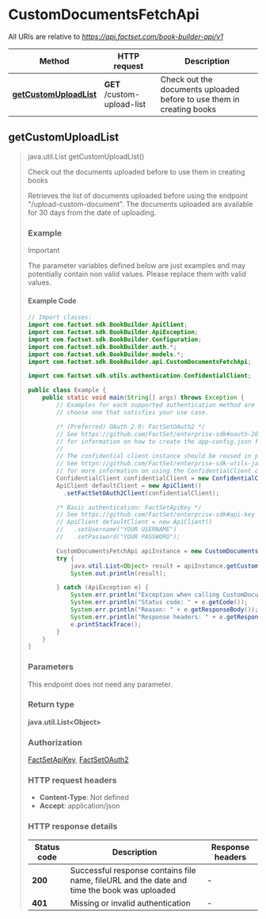 # CustomDocumentsFetchApi

All URIs are relative to *https://api.factset.com/book-builder-api/v1*

Method | HTTP request | Description
------------- | ------------- | -------------
[**getCustomUploadList**](CustomDocumentsFetchApi.md#getCustomUploadList) | **GET** /custom-upload-list | Check out the documents uploaded before to use them in creating books



## getCustomUploadList

> java.util.List<Object> getCustomUploadList()

Check out the documents uploaded before to use them in creating books

Retrieves the list of documents uploaded before using the endpoint "/upload-custom-document". The documents uploaded are available for 30 days from the date of uploading.

### Example

> [!IMPORTANT]
> The parameter variables defined below are just examples and may potentially contain non valid values. Please replace them with valid values.

#### Example Code

```java
// Import classes:
import com.factset.sdk.BookBuilder.ApiClient;
import com.factset.sdk.BookBuilder.ApiException;
import com.factset.sdk.BookBuilder.Configuration;
import com.factset.sdk.BookBuilder.auth.*;
import com.factset.sdk.BookBuilder.models.*;
import com.factset.sdk.BookBuilder.api.CustomDocumentsFetchApi;

import com.factset.sdk.utils.authentication.ConfidentialClient;

public class Example {
    public static void main(String[] args) throws Exception {
        // Examples for each supported authentication method are below,
        // choose one that satisfies your use case.

        /* (Preferred) OAuth 2.0: FactSetOAuth2 */
        // See https://github.com/FactSet/enterprise-sdk#oauth-20
        // for information on how to create the app-config.json file
        //
        // The confidential client instance should be reused in production environments.
        // See https://github.com/FactSet/enterprise-sdk-utils-java#authentication
        // for more information on using the ConfidentialClient class
        ConfidentialClient confidentialClient = new ConfidentialClient("./path/to/config.json");
        ApiClient defaultClient = new ApiClient()
          .setFactSetOAuth2Client(confidentialClient);

        /* Basic authentication: FactSetApiKey */
        // See https://github.com/FactSet/enterprise-sdk#api-key
        // ApiClient defaultClient = new ApiClient()
        //   .setUsername("YOUR USERNAME")
        //   .setPassword("YOUR PASSWORD");

        CustomDocumentsFetchApi apiInstance = new CustomDocumentsFetchApi(defaultClient);
        try {
            java.util.List<Object> result = apiInstance.getCustomUploadList();
            System.out.println(result);

        } catch (ApiException e) {
            System.err.println("Exception when calling CustomDocumentsFetchApi#getCustomUploadList");
            System.err.println("Status code: " + e.getCode());
            System.err.println("Reason: " + e.getResponseBody());
            System.err.println("Response headers: " + e.getResponseHeaders());
            e.printStackTrace();
        }
    }
}
```

### Parameters

This endpoint does not need any parameter.

### Return type

**java.util.List&lt;Object&gt;**

### Authorization

[FactSetApiKey](../README.md#FactSetApiKey), [FactSetOAuth2](../README.md#FactSetOAuth2)

### HTTP request headers

- **Content-Type**: Not defined
- **Accept**: application/json

### HTTP response details
| Status code | Description | Response headers |
|-------------|-------------|------------------|
| **200** | Successful response contains file name, fileURL and the date and time the book was uploaded |  -  |
| **401** | Missing or invalid authentication |  -  |

